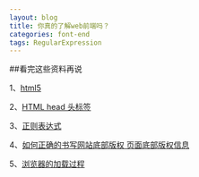 ```yaml
---
layout: blog
title: 你真的了解web前端吗？
categories: font-end
tags: RegularExpression
---
```

##看完这些资料再说

1、[html5](https://developer.mozilla.org/zh-CN/docs/Web/Guide/HTML/HTML5)

2、[HTML head 头标签](http://fex.baidu.com/blog/2014/10/html-head-tags/)

3、[正则表达式](https://developer.mozilla.org/zh-CN/docs/Web/JavaScript/Guide/Regular_Expressions)

4、[如何正确的书写网站底部版权 页面底部版权信息](http://materliu.github.io/all/web/2014/09/02/write-right-copyright.html)

5、[浏览器的加载过程](http://wuduoyi.com/note/what-happen-when-browser-loading-the-page/)